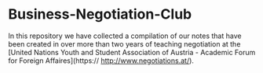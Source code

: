 # Business-Negotiation-Club
In this repository we have collected a compilation of our notes that have been created in over more than two years of teaching negotiation at the [United Nations Youth and Student Association of Austria - Academic Forum for Foreign Affaires](https:// http://www.negotiations.at/).
